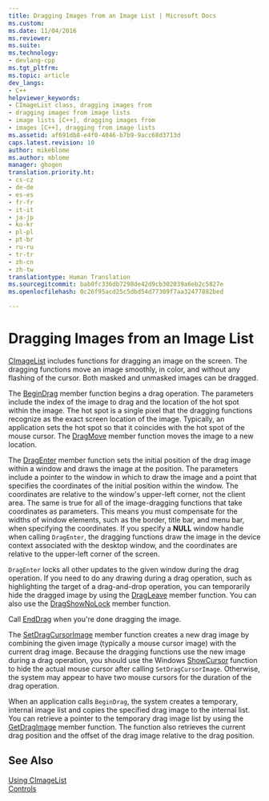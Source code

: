 ```yaml
---
title: Dragging Images from an Image List | Microsoft Docs
ms.custom: 
ms.date: 11/04/2016
ms.reviewer: 
ms.suite: 
ms.technology:
- devlang-cpp
ms.tgt_pltfrm: 
ms.topic: article
dev_langs:
- C++
helpviewer_keywords:
- CImageList class, dragging images from
- dragging images from image lists
- image lists [C++], dragging images from
- images [C++], dragging from image lists
ms.assetid: af691db8-e4f0-4046-b7b9-9acc68d3713d
caps.latest.revision: 10
author: mikeblome
ms.author: mblome
manager: ghogen
translation.priority.ht:
- cs-cz
- de-de
- es-es
- fr-fr
- it-it
- ja-jp
- ko-kr
- pl-pl
- pt-br
- ru-ru
- tr-tr
- zh-cn
- zh-tw
translationtype: Human Translation
ms.sourcegitcommit: bab0fc336db7298de42d9cb302039a6eb2c5827e
ms.openlocfilehash: 0c26f95acd25c5dbd54d77309f7aa32477882bed

---
```

# Dragging Images from an Image List
[CImageList](../mfc/reference/cimagelist-class.md) includes functions for dragging an image on the screen. The dragging functions move an image smoothly, in color, and without any flashing of the cursor. Both masked and unmasked images can be dragged.  
  
 The [BeginDrag](../mfc/reference/cimagelist-class.md#cimagelist__begindrag) member function begins a drag operation. The parameters include the index of the image to drag and the location of the hot spot within the image. The hot spot is a single pixel that the dragging functions recognize as the exact screen location of the image. Typically, an application sets the hot spot so that it coincides with the hot spot of the mouse cursor. The [DragMove](../mfc/reference/cimagelist-class.md#cimagelist__dragmove) member function moves the image to a new location.  
  
 The [DragEnter](../mfc/reference/cimagelist-class.md#cimagelist__dragenter) member function sets the initial position of the drag image within a window and draws the image at the position. The parameters include a pointer to the window in which to draw the image and a point that specifies the coordinates of the initial position within the window. The coordinates are relative to the window's upper-left corner, not the client area. The same is true for all of the image-dragging functions that take coordinates as parameters. This means you must compensate for the widths of window elements, such as the border, title bar, and menu bar, when specifying the coordinates. If you specify a **NULL** window handle when calling `DragEnter`, the dragging functions draw the image in the device context associated with the desktop window, and the coordinates are relative to the upper-left corner of the screen.  
  
 `DragEnter` locks all other updates to the given window during the drag operation. If you need to do any drawing during a drag operation, such as highlighting the target of a drag-and-drop operation, you can temporarily hide the dragged image by using the [DragLeave](../mfc/reference/cimagelist-class.md#cimagelist__dragleave) member function. You can also use the [DragShowNoLock](../mfc/reference/cimagelist-class.md#cimagelist__dragshownolock) member function.  
  
 Call [EndDrag](../mfc/reference/cimagelist-class.md#cimagelist__enddrag) when you're done dragging the image.  
  
 The [SetDragCursorImage](../mfc/reference/cimagelist-class.md#cimagelist__setdragcursorimage) member function creates a new drag image by combining the given image (typically a mouse cursor image) with the current drag image. Because the dragging functions use the new image during a drag operation, you should use the Windows [ShowCursor](http://msdn.microsoft.com/library/windows/desktop/ms648396) function to hide the actual mouse cursor after calling `SetDragCursorImage`. Otherwise, the system may appear to have two mouse cursors for the duration of the drag operation.  
  
 When an application calls `BeginDrag`, the system creates a temporary, internal image list and copies the specified drag image to the internal list. You can retrieve a pointer to the temporary drag image list by using the [GetDragImage](../mfc/reference/cimagelist-class.md#cimagelist__getdragimage) member function. The function also retrieves the current drag position and the offset of the drag image relative to the drag position.  
  
## See Also  
 [Using CImageList](../mfc/using-cimagelist.md)   
 [Controls](../mfc/controls-mfc.md)




<!--HONumber=Jan17_HO1-->


